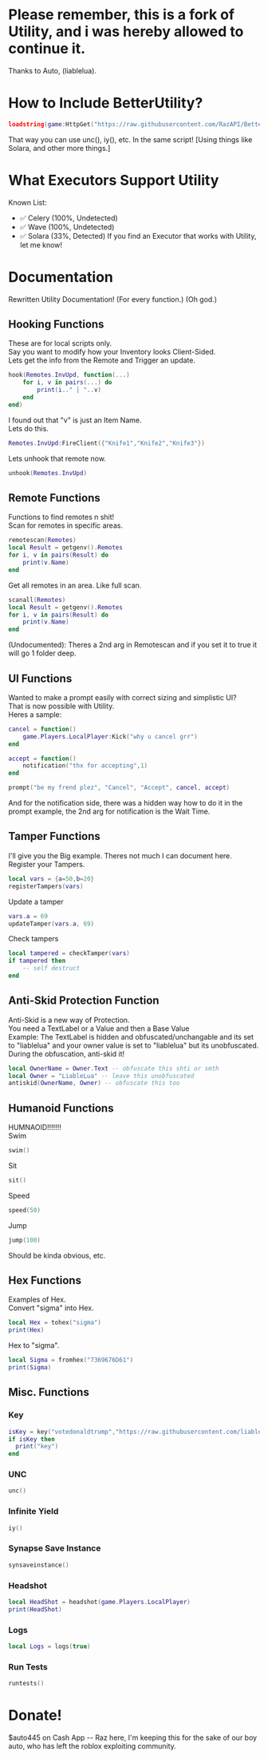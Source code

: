 # Please remember, this is a fork of Utility, and i was hereby allowed to continue it.

 Thanks to Auto, (liablelua).
# How to Include BetterUtility?
```lua
loadstring(game:HttpGet("https://raw.githubusercontent.com/RazAPI/BetterUtility/main/Utility.lua"))()
```
That way you can use unc(), iy(), etc. In the same script! [Using things like Solara, and other more things.]
# What Executors Support Utility
Known List:
- ✅ Celery (100%, Undetected)
- ✅ Wave (100%, Undetected)
- ✅ Solara (33%, Detected)
If you find an Executor that works with Utility, let me know!
# Documentation
Rewritten Utility Documentation! (For every function.) (Oh god.)
## Hooking Functions
These are for local scripts only.<br>Say you want to modify how your Inventory looks Client-Sided.<br>Lets get the info from the Remote and Trigger an update.<br>

```lua
hook(Remotes.InvUpd, function(...)
    for i, v in pairs(...) do
        print(i.." | "..v)
    end
end)
```
I found out that "v" is just an Item Name.<br>Lets do this.<br>
```lua
Remotes.InvUpd:FireClient({"Knife1","Knife2","Knife3"})
```
Lets unhook that remote now.
```lua
unhook(Remotes.InvUpd)
```
## Remote Functions
Functions to find remotes n shit!<br>Scan for remotes in specific areas.<br>
```lua
remotescan(Remotes)
local Result = getgenv().Remotes
for i, v in pairs(Result) do
    print(v.Name)
end
```
Get all remotes in an area. Like full scan.
```lua
scanall(Remotes)
local Result = getgenv().Remotes
for i, v in pairs(Result) do
    print(v.Name)
end
```
(Undocumented): Theres a 2nd arg in Remotescan and if you set it to true it will go 1 folder deep.
## UI Functions
Wanted to make a prompt easily with correct sizing and simplistic UI?<br>That is now possible with Utility.<br>Heres a sample:
```lua
cancel = function()
    game.Players.LocalPlayer:Kick("why u cancel grr")
end

accept = function()
    notification("thx for accepting",1)
end

prompt("be my frend plez", "Cancel", "Accept", cancel, accept)
```
And for the notification side, there was a hidden way how to do it in the prompt example, the 2nd arg for notification is the Wait Time.
## Tamper Functions
I'll give you the Big example. Theres not much I can document here.<br>Register your Tampers.<br>
```lua
local vars = {a=50,b=20}
registerTampers(vars)
```
Update a tamper
```lua
vars.a = 69
updateTamper(vars.a, 69)
```
Check tampers
```lua
local tampered = checkTamper(vars)
if tampered then
    -- self destruct
end
```
## Anti-Skid Protection Function
Anti-Skid is a new way of Protection.<br>You need a TextLabel or a Value and then a Base Value<br>Example: The TextLabel is hidden and obfuscated/unchangable and its set to "liablelua" and your owner value is set to "liablelua" but its unobfuscated. During the obfuscation, anti-skid it!<br>
```lua
local OwnerName = Owner.Text -- obfuscate this shti or smth
local Owner = "LiableLua" -- leave this unobfuscated
antiskid(OwnerName, Owner) -- obfuscate this too
```
## Humanoid Functions
HUMNAOID!!!!!!!<br>Swim
```lua
swim()
```
Sit
```lua
sit()
```
Speed
```lua
speed(50)
```
Jump
```lua
jump(100)
```
Should be kinda obvious, etc.
## Hex Functions
Examples of Hex.<br>Convert "sigma" into Hex.<br>
```lua
local Hex = tohex("sigma")
print(Hex)
```
Hex to "sigma".
```lua
local Sigma = fromhex("7369676D61")
print(Sigma)
```
## Misc. Functions
### Key
```lua
isKey = key("votedonaldtrump","https://raw.githubusercontent.com/liablelua/Utility/main/keyTest.txt")
if isKey then
  print("key")
end
```
### UNC
```lua
unc()
```
### Infinite Yield
```lua
iy()
```
### Synapse Save Instance
```lua
synsaveinstance()
```
### Headshot 
```lua
local HeadShot = headshot(game.Players.LocalPlayer)
print(HeadShot)
```
### Logs
```lua
local Logs = logs(true)
```
### Run Tests
```lua
runtests()
```
# Donate!
$auto445 on Cash App -- Raz here, I'm keeping this for the sake of our boy auto, who has left the roblox exploiting community.
